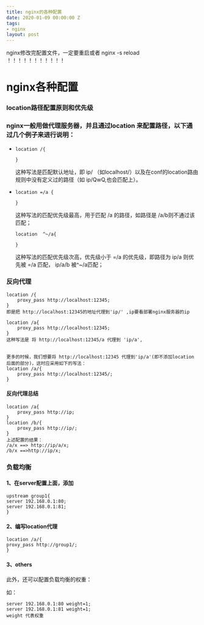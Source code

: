 ```yaml
---
title: nginx的各种配置
date: 2020-01-09 00:00:00 Z
tags:
- nginx
layout: post
---
```


nginx修改完配置文件，一定要重启或者 nginx -s reload  ！！！！！！！！！！！

# nginx各种配置

### location路径配置原则和优先级

### nginx一般用做代理服务器，并且通过location 来配置路径，以下通过几个例子来进行说明：

- ```
  location /{
  
  }
  ```

  这种写法是匹配默认地址，即 ip/ （如localhost/）以及在conf的location路由规则中没有定义过的路径（如 ip/QwQ,也会匹配上）。

- ```
  location =/a {
  
  }
  ```

  这种写法的匹配优先级最高，用于匹配 /a 的路径，如路径是 /a/b则不通过该匹配；

  ```
  location  ^~/a{
  
  }
  ```

  这种写法的匹配优先级次高，优先级小于 =/a 的优先级，即路径为 ip/a 则优先被 =/a 匹配， ip/a/b 被^~/a匹配； 

###  反向代理

```
location /{
	proxy_pass http://localhost:12345;
}
即是把 http://localhost:12345的地址代理到'ip/' ,ip要看部署nginx服务器的ip

location /a{
	proxy_pass http://localhost:12345;
}
这种写法是 将 http://localhost:12345/a 代理到 'ip/a',


更多的时候，我们想要将 http://localhost:12345 代理到'ip/a'(即不添加location 后面的部分)，这时应采用如下的写法：
location /a/{
	proxy_pass http://localhost:12345/;
}
```

#### 反向代理总结

```
location /a{
	proxy_pass http://ip;
}
location /b/{
	proxy_pass http://ip/;
}
上述配置的结果：
/a/x ==> http://ip/a/x;
/b/x ==>http://ip/x;
```

### 负载均衡

#### 1、在server配置上面，添加 

```
upstream group1{
server 192.168.0.1:80;
server 192.168.0.1:81;
}
```

#### 2、编写location代理

```
location /a/{
proxy_pass http://group1/;
}
```

#### 3、others

此外，还可以配置负载均衡的权重：

如：

```
server 192.168.0.1:80 weight=1;
server 192.168.0.1:81 weight=1;
weight 代表权重
```


